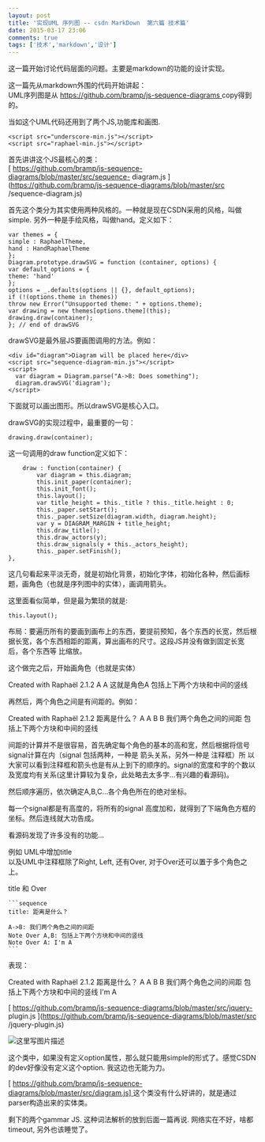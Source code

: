 ```yaml
---
layout: post
title: '实现UML 序列图 -- csdn MarkDown  第六篇 技术篇'
date: 2015-03-17 23:06
comments: true
tags: ['技术','markdown','设计']
---
```


这一篇开始讨论代码层面的问题。主要是markdown的功能的设计实现。

这一篇先从markdown外围的代码开始讲起：  
UML序列图是从 [ https://github.com/bramp/js-sequence-diagrams
](https://github.com/bramp/js-sequence-diagrams) copy得到的。

当如这个UML代码还用到了两个JS,功能库和画图.

    <script src="underscore-min.js"></script>
    <script src="raphael-min.js"></script>
首先讲讲这个JS最核心的类：  
[ https://github.com/bramp/js-sequence-diagrams/blob/master/src/sequence-
diagram.js ](https://github.com/bramp/js-sequence-diagrams/blob/master/src
/sequence-diagram.js)

首先这个类分为其实使用两种风格的。一种就是现在CSDN采用的风格，叫做simple. 另外一种是手绘风格，叫做hand。定义如下：

    var themes = {
    simple : RaphaelTheme,
    hand : HandRaphaelTheme
    };
    Diagram.prototype.drawSVG = function (container, options) {
    var default_options = {
    theme: 'hand'
    };
    options = _.defaults(options || {}, default_options);
    if (!(options.theme in themes))
    throw new Error("Unsupported theme: " + options.theme);
    var drawing = new themes[options.theme](this);
    drawing.draw(container);
    }; // end of drawSVG

drawSVG是最外层JS要画图调用的方法。例如：

    <div id="diagram">Diagram will be placed here</div>
    <script src="sequence-diagram-min.js"></script>
    <script> 
      var diagram = Diagram.parse("A->B: Does something");
      diagram.drawSVG('diagram');
    </script>

下面就可以画出图形。所以drawSVG是核心入口。

drawSVG的实现过程中，最重要的一句：

    drawing.draw(container);
这一句调用的draw function定义如下：

        draw : function(container) {
            var diagram = this.diagram;
            this.init_paper(container);
            this.init_font();
            this.layout();
            var title_height = this._title ? this._title.height : 0;
            this._paper.setStart();
            this._paper.setSize(diagram.width, diagram.height);
            var y = DIAGRAM_MARGIN + title_height;
            this.draw_title();
            this.draw_actors(y);
            this.draw_signals(y + this._actors_height);
            this._paper.setFinish();
    },

这几句看起来平淡无奇，就是初始化背景，初始化字体，初始化各种，然后画标题，画角色（也就是序列图中的实体），画调用箭头。

这里面看似简单，但是最为繁琐的就是:

    this.layout();
布局：要遍历所有的要画到画布上的东西，要提前预知，各个东西的长宽，然后根据长宽，各个东西相距的距离，算出画布的尺寸。这段JS并没有做到固定长宽后，各个东西等
比缩放。

这个做完之后，开始画角色（也就是实体）

Created with Raphaël 2.1.2  A  A  这就是角色A  包括上下两个方块和中间的竖线

再然后，两个角色之间是有间距的。例如：

Created with Raphaël 2.1.2  距离是什么？  A  A  B  B  我们两个角色之间的间距  包括上下两个方块和中间的竖线

间距的计算并不是很容易，首先确定每个角色的基本的高和宽，然后根据将信号signal计算在内（signal 包括两种，一种是 箭头关系，另外一种是 注释框）所
以大家可以看到注释框和箭头也是有从上到下的顺序的。signal的宽度和字的个数以及宽度均有关系(这里计算较为复杂，此处略去太多字…有兴趣的看源码)。

然后顺序遍历，依次确定A,B,C…各个角色所在的绝对坐标。

每一个signal都是有高度的，将所有的signal 高度加和，就得到了下端角色方框的坐标。然后连线就大功告成。

看源码发现了许多没有的功能…

例如 UML中增加title  
以及UML中注释框除了Right, Left, 还有Over, 对于Over还可以置于多个角色之上。

title 和 Over

    ```sequence
    title: 距离是什么？
    
    A->B: 我们两个角色之间的间距
    Note Over A,B: 包括上下两个方块和中间的竖线
    Note Over A: I'm A
    ```
表现：

Created with Raphaël 2.1.2  距离是什么？  A  A  B  B  我们两个角色之间的间距  包括上下两个方块和中间的竖线
I'm A

[ https://github.com/bramp/js-sequence-diagrams/blob/master/src/jquery-
plugin.js ](https://github.com/bramp/js-sequence-diagrams/blob/master/src
/jquery-plugin.js)

![这里写图片描述](http://img.blog.csdn.net/20150317225017889)

这个类中，如果没有定义option属性，那么就只能用simple的形式了。感觉CSDN的dev好像没有定义这个option. 我这边也无能为力。

[ [ https://github.com/bramp/js-sequence-diagrams/blob/master/src/diagram.js]
](https://github.com/bramp/js-sequence-diagrams/blob/master/src/diagram.js\])
这个类没有什么好讲的，就是通过parser构造出来的实体类。

剩下的两个gammar JS. 这种词法解析的放到后面一篇再说. 网络实在不好，啥都timeout, 另外也该睡觉了。

